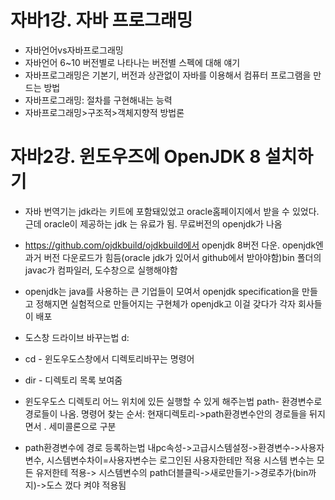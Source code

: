 # 자바1강. 자바 프로그래밍
* 자바언어vs자바프로그래밍
* 자바언어 6~10 버전별로 나타나는 버전별 스펙에 대해 얘기
* 자바프로그래밍은 기본기, 버전과 상관없이 자바를 이용해서 컴퓨터 프로그램을 만드는 방법
* 자바프로그래밍: 절차를 구현해내는 능력 
* 자바프로그래밍>구조적>객체지향적 방법론

# 자바2강. 윈도우즈에 OpenJDK 8 설치하기
* 자바 번역기는 jdk라는 키트에 포함돼있었고 oracle홈페이지에서 받을 수 있었다. 근데 oracle이 제공하는 jdk 는 유료가 됨. 무료버전의 openjdk가 나옴 

* https://github.com/ojdkbuild/ojdkbuild에서 openjdk 8버전 다운. openjdk엔 과거 버전 다운로드가 힘듬(oracle jdk가 있어서 github에서 받아야함)bin 폴더의 javac가 컴파일러, 도수창으로 실행해야함

* openjdk는 java를 사용하는 큰 기업들이 모여서 openjdk specification을 만들고 정해지면 실험적으로 만들어지는 구현체가 openjdk고 이걸 갖다가 각자 회사들이 배포

* 도스창 드라이브 바꾸는법 d:

* cd - 윈도우도스창에서 디렉토리바꾸는 명령어
* dir - 디렉토리 목록 보여줌

* 윈도우도스 디렉토리 어느 위치에 있든 실행할 수 있게 해주는법 path- 환경변수로 경로들이 나옴. 
명령어 찾는 순서: 현재디렉토리->path환경변수안의 경로들을 뒤지면서 . 세미콜론으로 구분

* path환경변수에 경로 등록하는법  내pc속성->고급시스템설정->환경변수->사용자변수, 시스템변수차이=사용자변수는 로그인된 사용자한테만 적용 시스템 변수는 모든 유저한테 적용-> 시스템변수의 path더블클릭->새로만들기->경로추가(bin까지)->도스 껐다 켜야 적용됨

